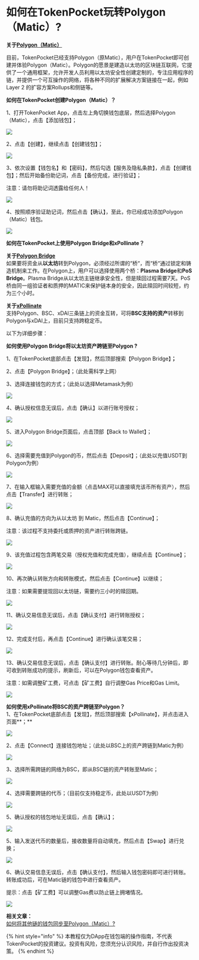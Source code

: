 # 如何在TokenPocket玩转Polygon（Matic）?

**关于**[**Polygon（Matic）**](https://polygon.technology/)

目前，TokenPocket已经支持Polygon（原Matic），用户在TokenPocket即可创建并体验Polygon（Matic）。Polygon的愿景是建造以太坊的区块链互联网，它提供了一个通用框架，允许开发人员利用以太坊安全性创建定制的，专注应用程序的链，并提供一个可互操作的网络，将各种不同的扩展解决方案链接在一起，例如Layer 2 的扩容方案Rollups和侧链等。



**如何在TokenPocket创建Polygon（Matic）？**

1、打开TokenPocket App，点击左上角切换钱包底层，然后选择Polygon （Matic），点击【添加钱包】；

![](<../../.gitbook/assets/1 (34).png>)

2、点击【创建】，继续点击【创建钱包】；

![](<../../.gitbook/assets/2 (24).png>)

3、依次设置【钱包名】和【密码】，然后勾选【服务及隐私条款】，点击【创建钱包】；然后开始备份助记词，点击【备份完成，进行验证】；

注意：请勿将助记词透露给任何人！

![](<../../.gitbook/assets/3 (15) (2).png>)

4、按照顺序验证助记词，然后点击【确认】，至此，你已经成功添加Polygon（Matic）钱包。

![](<../../.gitbook/assets/4 (13).png>)



**如何在TokenPocket上使用Polygon Bridge和xPollinate？**

**关于**[**Polygon Bridge**](https://wallet.matic.network/bridge/)\
如果要将资金从**以太坊**转到Polygon，必须经过所谓的“桥“，而“桥“通过锁定和铸造机制来工作。在Polygon上，用户可以选择使用两个桥：**Plasma Bridge**和**PoS Bridge**。Plasma Bridge从以太坊主链继承安全性，但是赎回过程需要7天。PoS桥由同一组验证者和质押的MATIC来保护链本身的安全，因此赎回时间较短，约为三个小时。

**关于**[**xPollinate**](https://www.xpollinate.io/)\
支持Polygon、BSC、xDAI三条链上的资金互转，可将**BSC支持的资产**转移到Polygon与xDAI上，目前只支持跨稳定币。

以下为详细步骤：

**如何使用Polygon Bridge将以太坊资产跨链至Polygon ?**

1、在TokenPocket底部点击【发现】，然后顶部搜索【Polygon Bridge】**；**

2、点击【Polygon Bridge】；（此处需科学上网）

3、选择连接钱包的方式；（此处以选择Metamask为例）

![](../../.gitbook/assets/br1.jpg)

4、确认授权信息无误后，点击【确认】以进行账号授权；

![](../../.gitbook/assets/br2.jpg)

5、进入Polygon Bridge页面后，点击顶部【Back to Wallet】；

![](../../.gitbook/assets/b6.jpg)

6、选择需要充值到Polygon的币，然后点击【Deposit】；（此处以充值USDT到Polygon为例）

![](../../.gitbook/assets/deposit.jpg)

7、在输入框输入需要充值的金额（点击MAX可以直接填充该币所有资产），然后点击【Transfer】进行转账；

![](../../.gitbook/assets/br4.jpg)

8、确认充值的方向为从以太坊 到 Matic，然后点击【Continue】；

注意：该过程不支持委托或质押的资产进行转账跨链。

![](../../.gitbook/assets/br5.jpg)

9、该充值过程包含两笔交易（授权充值和完成充值），继续点击【Continue】；

![](../../.gitbook/assets/br6.jpg)

10、再次确认转账方向和转账模式，然后点击【Continue】以继续；

注意：如果需要提现回以太坊链，需要约三小时的赎回期。

![](../../.gitbook/assets/br7.jpg)



11、确认交易信息无误后，点击【确认支付】进行转账授权；

![](../../.gitbook/assets/br8.jpg)

12、完成支付后，再点击【Continue】进行确认该笔交易；

![](../../.gitbook/assets/br10.jpg)

13、确认交易信息无误后，点击【确认支付】进行转账。耐心等待几分钟后，即可收到转账成功的提示，刷新后，可以在Polygon钱包查看资产。

注意：如需调整矿工费，可点击【矿工费】自行调整Gas Price和Gas Limit。

![](../../.gitbook/assets/br013.jpg)



**如何使用xPollinate将BSC的资产跨链至Polygon？**\
1、在TokenPocket底部点击【发现】，然后顶部搜索【xPollinate】，并点击进入页面**；**

![](<../../.gitbook/assets/6 (6) (2).png>)

2、点击【Connect】连接钱包地址；（此处以BSC上的资产跨链到Matic为例）

![](../../.gitbook/assets/op2.jpg)

3、选择所需跨链的网络为BSC，即从BSC链的资产转账至Matic；

![](../../.gitbook/assets/op02.jpg)

4、选择需要跨链的代币；（目前仅支持稳定币，此处以USDT为例）

![](../../.gitbook/assets/op3.jpg)

5、确认授权的钱包地址无误后，点击【确认】；

![](../../.gitbook/assets/op4.jpg)



5、输入发送代币的数量后，接收数量将自动填充，然后点击【Swap】进行兑换；

![](../../.gitbook/assets/op5.jpg)

6、确认交易信息无误后，点击【确认支付】，然后输入钱包密码即可进行转账。转账成功后，可在Matic链的钱包中进行查看资产。

提示：点击【矿工费】可以调整Gas费以防止链上拥堵情况。

![](../../.gitbook/assets/op6.jpg)



**相关文章：**\
[如何将其他链的钱包同步至Polygon（Matic）?](https://tphelp.gitbook.io/cn/wallet-management/wallet-sync)



{% hint style="info" %}
本教程仅为DApp在钱包端的操作指南，不代表TokenPocket的投资建议。投资有风险，您须充分认识风险，并自行作出投资决策。
{% endhint %}

